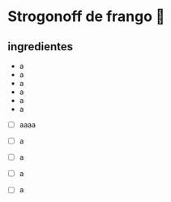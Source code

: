# Strogonoff de frango  :chicken:

## ingredientes 

- a
- a
- a
- a
- a
- a

- [ ] aaaa
- [ ] a
- [ ] a
- [ ] a
- [ ] a







